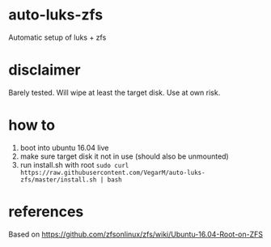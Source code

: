 # auto-luks-zfs
Automatic setup of luks + zfs

# disclaimer
Barely tested.
Will wipe at least the target disk.
Use at own risk.

# how to
1. boot into ubuntu 16.04 live
2. make sure target disk it not in use (should also be unmounted)
3. run install.sh with root `sudo curl https://raw.githubusercontent.com/VegarM/auto-luks-zfs/master/install.sh | bash`

# references
Based on https://github.com/zfsonlinux/zfs/wiki/Ubuntu-16.04-Root-on-ZFS
